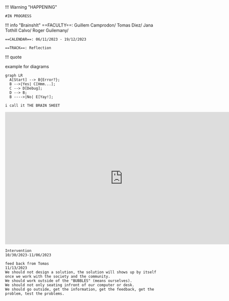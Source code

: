 !!! Warning "HAPPENING"  
    
    #IN PROGRESS


!!! info "BrainshIt"
    ==FACULTY==: Guillem Camprodon/ Tomas Diez/ Jana Tothill Calvo/ Roger Guilemany/
    
    ==CALENDAR==: 06/11/2023 - 19/12/2023

    ==TRACK==: Reflection

!!! quote

 example for diagrams
``` mermaid
graph LR
  A[Start] --> B{Error?};
  B -->|Yes| C[Hmm...];
  C --> D[Debug];
  D --> B;
  B ---->|No| E[Yay!];
```


```
i call it THE BRAIN SHEET
```

<iframe width="768" height="432" src="https://miro.com/app/embed/uXjVNbm96Ts=/?pres=1&frameId=3458764568634656708&embedId=241873650669" frameborder="0" scrolling="no" allow="fullscreen; clipboard-read; clipboard-write" allowfullscreen></iframe>

```
Intervention
10/30/2023-11/06/2023
```

```
feed back from Tomas 
11/13/2023
We should not design a solution, the solution will shows up by itself once we work with the society and the community.
We should work outside of the "BUBBLES" (means ourselves). 
We should not only seating infront of our computer or desk. 
We should go outside, get the information, get the feedback, get the problem, test the problems.
```